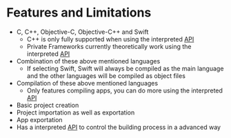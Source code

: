 # Features and Limitations

- C, C++, Objective-C, Objective-C++ and Swift
  - C++ is only fully supported when using the interpreted [API](/userguide/adv.html)
  - Private Frameworks currently theoretically work using the interpreted [API](/userguide/adv.html)
- Combination of these above mentioned languages
  - If selecting Swift, Swift will always be compiled as the main language and the other languages will be compiled as object files
- Compilation of these above mentioned languages
  - Only features compiling apps, you can do more using the interpreted [API](/userguide/adv.html)
- Basic project creation
- Project importation as well as exportation
- App exportation
- Has a interpreted [API](/userguide/adv.md) to control the building process in a advanced way